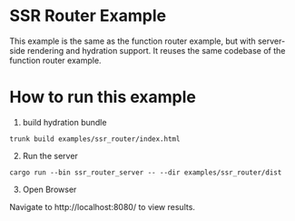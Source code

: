 # SSR Router Example

This example is the same as the function router example, but with
server-side rendering and hydration support. It reuses the same codebase
of the function router example.

# How to run this example

1. build hydration bundle

`trunk build examples/ssr_router/index.html`

2. Run the server

`cargo run --bin ssr_router_server -- --dir examples/ssr_router/dist`

3. Open Browser

Navigate to http://localhost:8080/ to view results.
